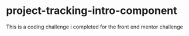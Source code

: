 # project-tracking-intro-component
This is a coding challenge i completed for the front end mentor challenge
